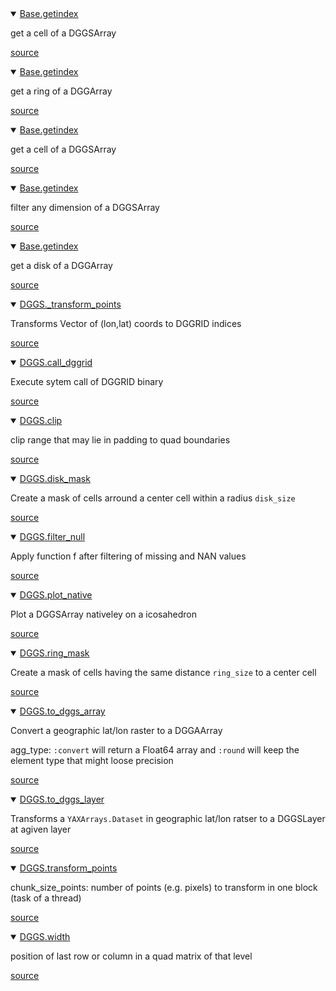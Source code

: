 <details class='jldocstring custom-block' open>
<summary><a id='Base.getindex-Tuple{DGGSArray, Integer, Integer, Integer, Vararg{Any}}' href='#Base.getindex-Tuple{DGGSArray, Integer, Integer, Integer, Vararg{Any}}'><span class="jlbinding">Base.getindex</span></a> <Badge type="info" class="jlObjectType jlMethod" text="Method" /></summary>



get a cell of a DGGSArray


<Badge type="info" class="source-link" text="source"><a href="https://github.com/danlooo/DGGS.jl/blob/58a9dbf29b301fa86caab93955d77552882f82e2/src/array.jl#L59" target="_blank" rel="noreferrer">source</a></Badge>

</details>

<details class='jldocstring custom-block' open>
<summary><a id='Base.getindex-Tuple{DGGSArray, Q2DI, Integer}' href='#Base.getindex-Tuple{DGGSArray, Q2DI, Integer}'><span class="jlbinding">Base.getindex</span></a> <Badge type="info" class="jlObjectType jlMethod" text="Method" /></summary>



get a ring of a DGGArray


<Badge type="info" class="source-link" text="source"><a href="https://github.com/danlooo/DGGS.jl/blob/58a9dbf29b301fa86caab93955d77552882f82e2/src/array.jl#L65" target="_blank" rel="noreferrer">source</a></Badge>

</details>

<details class='jldocstring custom-block' open>
<summary><a id='Base.getindex-Tuple{DGGSArray, Q2DI}' href='#Base.getindex-Tuple{DGGSArray, Q2DI}'><span class="jlbinding">Base.getindex</span></a> <Badge type="info" class="jlObjectType jlMethod" text="Method" /></summary>



get a cell of a DGGSArray


<Badge type="info" class="source-link" text="source"><a href="https://github.com/danlooo/DGGS.jl/blob/58a9dbf29b301fa86caab93955d77552882f82e2/src/array.jl#L55" target="_blank" rel="noreferrer">source</a></Badge>

</details>

<details class='jldocstring custom-block' open>
<summary><a id='Base.getindex-Tuple{DGGSArray}' href='#Base.getindex-Tuple{DGGSArray}'><span class="jlbinding">Base.getindex</span></a> <Badge type="info" class="jlObjectType jlMethod" text="Method" /></summary>



filter any dimension of a DGGSArray


<Badge type="info" class="source-link" text="source"><a href="https://github.com/danlooo/DGGS.jl/blob/58a9dbf29b301fa86caab93955d77552882f82e2/src/array.jl#L31" target="_blank" rel="noreferrer">source</a></Badge>

</details>

<details class='jldocstring custom-block' open>
<summary><a id='Base.getindex-Union{Tuple{R}, Tuple{DGGSArray, Q2DI, UnitRange{R}}} where R<:Integer' href='#Base.getindex-Union{Tuple{R}, Tuple{DGGSArray, Q2DI, UnitRange{R}}} where R<:Integer'><span class="jlbinding">Base.getindex</span></a> <Badge type="info" class="jlObjectType jlMethod" text="Method" /></summary>



get a disk of a DGGArray


<Badge type="info" class="source-link" text="source"><a href="https://github.com/danlooo/DGGS.jl/blob/58a9dbf29b301fa86caab93955d77552882f82e2/src/array.jl#L78" target="_blank" rel="noreferrer">source</a></Badge>

</details>

<details class='jldocstring custom-block' open>
<summary><a id='DGGS._transform_points-Union{Tuple{V}, Tuple{U}, Tuple{AbstractArray{Tuple{U, V}, 1}, Any}} where {U<:Real, V<:Real}' href='#DGGS._transform_points-Union{Tuple{V}, Tuple{U}, Tuple{AbstractArray{Tuple{U, V}, 1}, Any}} where {U<:Real, V<:Real}'><span class="jlbinding">DGGS._transform_points</span></a> <Badge type="info" class="jlObjectType jlMethod" text="Method" /></summary>



Transforms Vector of (lon,lat) coords to DGGRID indices


<Badge type="info" class="source-link" text="source"><a href="https://github.com/danlooo/DGGS.jl/blob/58a9dbf29b301fa86caab93955d77552882f82e2/src/dggrid.jl#L55" target="_blank" rel="noreferrer">source</a></Badge>

</details>

<details class='jldocstring custom-block' open>
<summary><a id='DGGS.call_dggrid-Tuple{Dict}' href='#DGGS.call_dggrid-Tuple{Dict}'><span class="jlbinding">DGGS.call_dggrid</span></a> <Badge type="info" class="jlObjectType jlMethod" text="Method" /></summary>



Execute sytem call of DGGRID binary


<Badge type="info" class="source-link" text="source"><a href="https://github.com/danlooo/DGGS.jl/blob/58a9dbf29b301fa86caab93955d77552882f82e2/src/dggrid.jl#L4-L6" target="_blank" rel="noreferrer">source</a></Badge>

</details>

<details class='jldocstring custom-block' open>
<summary><a id='DGGS.clip-Tuple{UnitRange, Any}' href='#DGGS.clip-Tuple{UnitRange, Any}'><span class="jlbinding">DGGS.clip</span></a> <Badge type="info" class="jlObjectType jlMethod" text="Method" /></summary>



clip range that may lie in padding to quad boundaries


<Badge type="info" class="source-link" text="source"><a href="https://github.com/danlooo/DGGS.jl/blob/58a9dbf29b301fa86caab93955d77552882f82e2/src/neighbors.jl#L29-L31" target="_blank" rel="noreferrer">source</a></Badge>

</details>

<details class='jldocstring custom-block' open>
<summary><a id='DGGS.disk_mask-Tuple{Integer}' href='#DGGS.disk_mask-Tuple{Integer}'><span class="jlbinding">DGGS.disk_mask</span></a> <Badge type="info" class="jlObjectType jlMethod" text="Method" /></summary>



Create a mask of cells arround a center cell within a radius `disk_size`


<Badge type="info" class="source-link" text="source"><a href="https://github.com/danlooo/DGGS.jl/blob/58a9dbf29b301fa86caab93955d77552882f82e2/src/neighbors.jl#L1-L3" target="_blank" rel="noreferrer">source</a></Badge>

</details>

<details class='jldocstring custom-block' open>
<summary><a id='DGGS.filter_null-Tuple{Any}' href='#DGGS.filter_null-Tuple{Any}'><span class="jlbinding">DGGS.filter_null</span></a> <Badge type="info" class="jlObjectType jlMethod" text="Method" /></summary>



Apply function f after filtering of missing and NAN values


<Badge type="info" class="source-link" text="source"><a href="https://github.com/danlooo/DGGS.jl/blob/58a9dbf29b301fa86caab93955d77552882f82e2/src/array.jl#L167" target="_blank" rel="noreferrer">source</a></Badge>

</details>

<details class='jldocstring custom-block' open>
<summary><a id='DGGS.plot_native-Tuple{DGGSArray}' href='#DGGS.plot_native-Tuple{DGGSArray}'><span class="jlbinding">DGGS.plot_native</span></a> <Badge type="info" class="jlObjectType jlMethod" text="Method" /></summary>



Plot a DGGSArray nativeley on a icosahedron


<Badge type="info" class="source-link" text="source"><a href="https://github.com/danlooo/DGGS.jl/blob/58a9dbf29b301fa86caab93955d77552882f82e2/src/array.jl#L517-L519" target="_blank" rel="noreferrer">source</a></Badge>

</details>

<details class='jldocstring custom-block' open>
<summary><a id='DGGS.ring_mask-Tuple{Integer}' href='#DGGS.ring_mask-Tuple{Integer}'><span class="jlbinding">DGGS.ring_mask</span></a> <Badge type="info" class="jlObjectType jlMethod" text="Method" /></summary>



Create a mask of cells having the same distance `ring_size` to a center cell


<Badge type="info" class="source-link" text="source"><a href="https://github.com/danlooo/DGGS.jl/blob/58a9dbf29b301fa86caab93955d77552882f82e2/src/neighbors.jl#L10-L12" target="_blank" rel="noreferrer">source</a></Badge>

</details>

<details class='jldocstring custom-block' open>
<summary><a id='DGGS.to_dggs_array-Tuple{DimensionalData.AbstractDimArray, Integer}' href='#DGGS.to_dggs_array-Tuple{DimensionalData.AbstractDimArray, Integer}'><span class="jlbinding">DGGS.to_dggs_array</span></a> <Badge type="info" class="jlObjectType jlMethod" text="Method" /></summary>



Convert a geographic lat/lon raster to a DGGAArray

agg_type: `:convert` will return a Float64 array and `:round` will keep the element type that might loose precision


<Badge type="info" class="source-link" text="source"><a href="https://github.com/danlooo/DGGS.jl/blob/58a9dbf29b301fa86caab93955d77552882f82e2/src/array.jl#L180-L184" target="_blank" rel="noreferrer">source</a></Badge>

</details>

<details class='jldocstring custom-block' open>
<summary><a id='DGGS.to_dggs_layer-Tuple{YAXArrays.Datasets.Dataset, Integer}' href='#DGGS.to_dggs_layer-Tuple{YAXArrays.Datasets.Dataset, Integer}'><span class="jlbinding">DGGS.to_dggs_layer</span></a> <Badge type="info" class="jlObjectType jlMethod" text="Method" /></summary>



Transforms a `YAXArrays.Dataset` in geographic lat/lon ratser to a DGGSLayer at agiven layer


<Badge type="info" class="source-link" text="source"><a href="https://github.com/danlooo/DGGS.jl/blob/58a9dbf29b301fa86caab93955d77552882f82e2/src/layer.jl#L97-L99" target="_blank" rel="noreferrer">source</a></Badge>

</details>

<details class='jldocstring custom-block' open>
<summary><a id='DGGS.transform_points-Union{Tuple{B}, Tuple{A}, Tuple{AbstractVector{A}, AbstractVector{B}, Integer}} where {A<:Real, B<:Real}' href='#DGGS.transform_points-Union{Tuple{B}, Tuple{A}, Tuple{AbstractVector{A}, AbstractVector{B}, Integer}} where {A<:Real, B<:Real}'><span class="jlbinding">DGGS.transform_points</span></a> <Badge type="info" class="jlObjectType jlMethod" text="Method" /></summary>



chunk_size_points: number of points (e.g. pixels) to transform in one block (task of a thread)


<Badge type="info" class="source-link" text="source"><a href="https://github.com/danlooo/DGGS.jl/blob/58a9dbf29b301fa86caab93955d77552882f82e2/src/dggrid.jl#L144-L146" target="_blank" rel="noreferrer">source</a></Badge>

</details>

<details class='jldocstring custom-block' open>
<summary><a id='DGGS.width-Tuple{Integer}' href='#DGGS.width-Tuple{Integer}'><span class="jlbinding">DGGS.width</span></a> <Badge type="info" class="jlObjectType jlMethod" text="Method" /></summary>



position of last row or column in a quad matrix of that level


<Badge type="info" class="source-link" text="source"><a href="https://github.com/danlooo/DGGS.jl/blob/58a9dbf29b301fa86caab93955d77552882f82e2/src/pyramid.jl#L93" target="_blank" rel="noreferrer">source</a></Badge>

</details>

